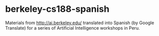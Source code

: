 # berkeley-cs188-spanish
Materials from http://ai.berkeley.edu/ translated into Spanish (by Google Translate) for a series of Artificial Intelligence workshops in Peru.

